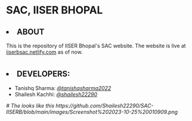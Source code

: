# SAC, IISER BHOPAL 
## <li> ABOUT</li>
This is the  repository of IISER Bhopal's SAC website.
The website is live at <a href="https://iiserbsac.netlify.com">iiserbsac.netlify.com</a> as of now.
# 

## <li><b>DEVELOPERS:</b></li>
<ul><li>Tanishq Sharma: <i><a href="https://github.com/TanishqSharma2022">@tanishqsharma2022</a></i></li>
<li>Shailesh Kachhi: <i><a href="https://github.com/Shailesh22290">@shailesh22290</a></li>
</ul>
# The looks like this https://github.com/Shailesh22290/SAC-IISERB/blob/main/images/Screenshot%202023-10-25%20010909.png



